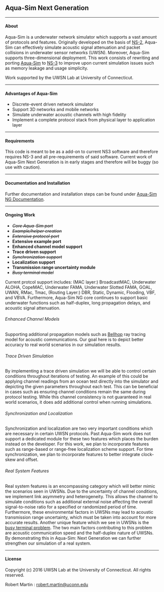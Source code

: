 ## Aqua-Sim Next Generation

-------------------------------------

#### About

Aqua-Sim is a underwater network simulator which supports a vast amount of protocols and features. Originally developed on the basis of [NS-2](http://www.isi.edu/nsnam/ns/), Aqua-Sim can effectively simulate acoustic signal attenuation and packet collisions in underwater sensor networks (UWSN). Moreover, Aqua-Sim supports three-dimensional deployment. This work consists of rewriting and porting [Aqua-Sim](http://uwsn.engr.uconn.edu/wiki/index.php?title=Aqua-Sim&redirect=no) to [NS-3](http://www.nsnam.org) to improve upon current simulation issues such as memory leakage and usage simplicity.

Work supported by the UWSN Lab at University of Connecticut.

--------------------------------------
#### Advantages of Aqua-Sim
- Discrete-event driven network simulator
- Support 3D networks and mobile networks
- Simulate underwater acoustic channels with high fidelity
- Implement a complete protocol stack from physical layer to application layer

--------------------------------------

#### Requirements
This code is meant to be as a add-on to current NS3 software and therefore requires NS-3 and all pre-requirements of said software. Current work of Aqua-Sim Next Generation is in early stages and therefore will be buggy (so use with caution).

--------------------------------------

#### Documentation and Installation
Further documentation and installation steps can be found under [Aqua-Sim NG Documentation](Aqua-Sim%20NG%20Documentation.pdf).

--------------------------------------
#### Ongoing Work

- ~~_Core Aqua-Sim port_~~
- ~~_Example/helper creation_~~
- ~~_Extensive protocol port_~~
- **Extensive example port**
- **Enhanced channel model support**
- **Trace driven support**
- ~~_Synchronization support_~~
- **Localization support**
- **Transmission range uncertainty module**
- ~~_Busy terminal model_~~


Current protcol support includes: (MAC layer:) BroadcastMAC, Underwater ALOHA, CopeMAC, Underwater FAMA, Underwater Slotted FAMA, GOAL, UWAN, RMac, Tmac, (Routing Layer:) DBR, Static, Dynamic, Flooding, VBF, and VBVA. Furthermore, Aqua-Sim NG core continues to support basic underwater functions such as half-duplex, long propagation delays, and acoustic signal attenuation.

###### Enhanced Channel Models
Supporting additional propagation models such as [Bellhop](http://oalib.hlsresearch.com/Rays/) ray tracing model for acoustic communications. Our goal here is to depict better accuracy to real world scenarios in our simulation results.

###### Trace Driven Simulation
By implementing a trace driven simulation we will be able to control certain conditions throughout iterations of testing. An example of this could be applying channel readings from an ocean test directly into the simulator and depicting the given parameters throughout each test. This can be beneficial in cases such as ensuring channel conditions remain the same during protocol testing. While this channel consistency is not guaranteed in real world scenarios, it does add additional control when running simulations.

###### Synchronization and Localization
Synchronization and localization are two very important conditions which are necessary in certain UWSN protocols. Past Aqua-Sim work does not support a dedicated module for these two features which places the burden instead on the developer. For this work, we plan to incorporate features such as range-based or range-free localization scheme support. For time synchronization, we plan to incorporate features to better integrate clock-skew and offset.

###### Real System Features
Real system features is an encompassing category which will better mimic the scenarios seen in UWSNs. Due to the uncertainty of channel conditions, we implement link asymmetry and heterogeneity. This allows the channel to simulate conditions such as additional external noise affecting the overall signal-to-noise ratio for a specified or randomized period of time. Furthermore, these environmental factors in UWSNs may lead to acoustic transmission range uncertainty, which must be taken into account for more accurate results. Another unique feature which we see in UWSNs is the [busy terminal problem](http://dl.acm.org/citation.cfm?id=2674593). The two main factors contributing to this problem are acoustic communication speed and the half-duplex nature of UWSNs. By demonstrating this in Aqua-Sim: Next Generation we can further strengthen our simulation of a real system.

--------------------------------------
#### License

Copyright (c) 2016 UWSN Lab at the University of Connecticut.
All rights reserved.

Robert Martin : <robert.martin@uconn.edu>
